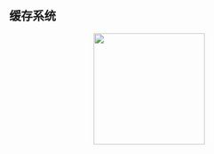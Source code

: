 ## 缓存系统

<div align="center">    
    <img src="https://cdn.lichangao.com/wp-content/uploads/2019/11/搜索引擎缓存机制.png" height=200px />
</div>
